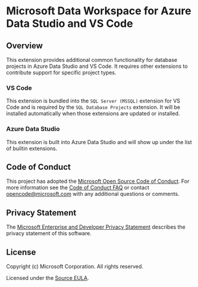 # Microsoft Data Workspace for Azure Data Studio and VS Code

## Overview

This extension provides additional common functionality for database projects in Azure Data Studio and VS Code. It requires other extensions to contribute support for specific project types.

### VS Code

This extension is bundled into the `SQL Server (MSSQL)` extension for VS Code and is required by the `SQL Database Projects` extension. It will be installed automatically when those extensions are updated or installed.

### Azure Data Studio

This extension is built into Azure Data Studio and will show up under the list of builtin extensions.

## Code of Conduct

This project has adopted the [Microsoft Open Source Code of Conduct](https://opensource.microsoft.com/codeofconduct/). For more information see the [Code of Conduct FAQ](https://opensource.microsoft.com/codeofconduct/faq/) or contact [opencode@microsoft.com](mailto:opencode@microsoft.com) with any additional questions or comments.

## Privacy Statement

The [Microsoft Enterprise and Developer Privacy Statement](https://privacy.microsoft.com/privacystatement) describes the privacy statement of this software.

## License

Copyright (c) Microsoft Corporation. All rights reserved.

Licensed under the [Source EULA](https://raw.githubusercontent.com/Microsoft/azuredatastudio/main/LICENSE.txt).
